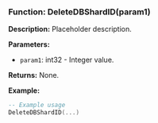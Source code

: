 ### Function: DeleteDBShardID(param1)

**Description:**
Placeholder description.

**Parameters:**
- `param1`: int32 - Integer value.

**Returns:** None.

**Example:**

```lua
-- Example usage
DeleteDBShardID(...)
```
